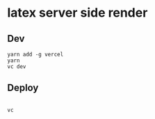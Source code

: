 # latex server side render

## Dev

```shell
yarn add -g vercel
yarn
vc dev
```

## Deploy

```shell

vc

```
